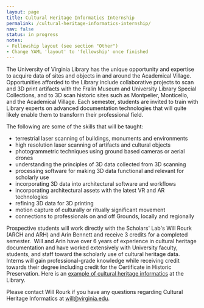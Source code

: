 ```yaml
---
layout: page
title: Cultural Heritage Informatics Internship
permalink: /cultural-heritage-informatics-internship/
nav: false
status: in progress
notes:
- Fellowship layout (see section "Other")
- Change YAML 'layout' to 'fellowship' once finished
---
```


The University of Virginia Library has the unique opportunity and expertise to acquire data of sites and objects in and around the Academical Village. Opportunities afforded to the Library include collaborative projects to scan and 3D print artifacts with the Fralin Museum and University Library Special Collections, and to 3D scan historic sites such as Montpelier, Monticello, and the Academical Village. Each semester, students are invited to train with Library experts on advanced documentation technologies that will quite likely enable them to transform their professional field.

The following are some of the skills that will be taught:

* terrestrial laser scanning of buildings, monuments and environments
* high resolution laser scanning of artifacts and cultural objects
* photogrammetric techniques using ground based cameras or aerial drones
* understanding the principles of 3D data collected from 3D scanning
* processing software for making 3D data functional and relevant for scholarly use
* incorporating 3D data into architectural software and workflows
* incorporating architectural assets with the latest VR and AR technologies
* refining 3D data for 3D printing
* motion capture of culturally or ritually significant movement
* connections to professionals on and off Grounds, locally and regionally

Prospective students will work directly with the Scholars' Lab's Will Rourk (ARCH and ARH) and Arin Bennett and receive 3 credits for a completed semester.  Will and Arin have over 6 years of experience in cultural heritage documentation and have worked extensively with University faculty, students, and staff toward the scholarly use of cultural heritage data. Interns will gain professional-grade knowledge while receiving credit towards their degree including credit for the Certificate in Historic Preservation. Here is an [example of cultural heritage informatics]((http://bit.ly/UVA3D)) at the Library.

Please contact Will Rourk if you have any questions regarding Cultural Heritage Informatics at [will@virginia.edu](mailto:will@virginia.edu).
